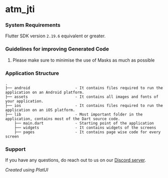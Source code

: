 # atm_jti

### System Requirements
Flutter SDK version `2.19.6` equivalent or greater.<br>

### Guidelines for improving Generated Code
1. Please make sure to minimise the use of Masks as much as possible


### Application Structure
```
.
├── android                    - It contains files required to run the application on an Android platform.
├── assets                     - It contains all images and fonts of your application.
├── ios                        - It contains files required to run the application on an iOS platform.
├── lib                        - Most important folder in the application, contains most of the Dart source code.
    ├── main.dart              - Starting point of the application
    ├── widgets                - It contains widgets of the screens
    ├── pages                  - It contains page wise code for every screen
```

### Support
If you have any questions, do reach out to us on our [Discord server](https://discord.gg/HugAhf22).

*Created using PlatUI*